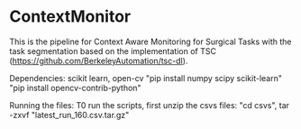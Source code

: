 # ContextMonitor
This is the pipeline for Context Aware Monitoring for Surgical Tasks with the task segmentation based on the implementation of TSC (https://github.com/BerkeleyAutomation/tsc-dl). 

Dependencies: scikit learn, open-cv
              "pip install numpy scipy scikit-learn"
              "pip install opencv-contrib-python"


Running the files:
   T0 run the scripts, first unzip the csvs files:  "cd csvs", tar -zxvf "latest_run_160.csv.tar.gz"

